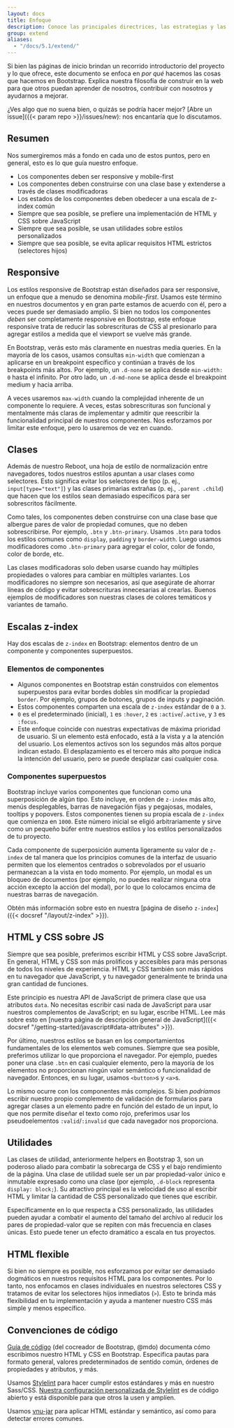 ```yaml
---
layout: docs
title: Enfoque
description: Conoce las principales directrices, las estrategias y las técnicas utilizadas para crear y mantener Bootstrap para que puedas personalizarlo y ampliarlo más fácilmente.
group: extend
aliases:
  - "/docs/5.1/extend/"
---
```


Si bien las páginas de inicio brindan un recorrido introductorio del proyecto y lo que ofrece, este documento se enfoca en _por qué_ hacemos las cosas que hacemos en Bootstrap. Explica nuestra filosofía de construir en la web para que otros puedan aprender de nosotros, contribuir con nosotros y ayudarnos a mejorar.

¿Ves algo que no suena bien, o quizás se podría hacer mejor? [Abre un issue]({{< param repo >}}/issues/new): nos encantaría que lo discutamos.

## Resumen

Nos sumergiremos más a fondo en cada uno de estos puntos, pero en general, esto es lo que guía nuestro enfoque.

- Los componentes deben ser responsive y mobile-first
- Los componentes deben construirse con una clase base y extenderse a través de clases modificadoras
- Los estados de los componentes deben obedecer a una escala de z-index común
- Siempre que sea posible, se prefiere una implementación de HTML y CSS sobre JavaScript
- Siempre que sea posible, se usan utilidades sobre estilos personalizados
- Siempre que sea posible, se evita aplicar requisitos HTML estrictos (selectores hijos)

## Responsive

Los estilos responsive de Bootstrap están diseñados para ser responsive, un enfoque que a menudo se denomina _mobile-first_. Usamos este término en nuestros documentos y en gran parte estamos de acuerdo con él, pero a veces puede ser demasiado amplio. Si bien no todos los componentes _deben_ ser completamente responsive en Bootstrap, este enfoque responsive trata de reducir las sobrescrituras de CSS al presionarlo para agregar estilos a medida que el viewport se vuelve más grande.

En Bootstrap, verás esto más claramente en nuestras media queries. En la mayoría de los casos, usamos consultas `min-width` que comienzan a aplicarse en un breakpoint específico y continúan a través de los breakpoints más altos. Por ejemplo, un `.d-none` se aplica desde `min-width: 0` hasta el infinito. Por otro lado, un `.d-md-none` se aplica desde el breakpoint medium y hacia arriba.

A veces usaremos `max-width` cuando la complejidad inherente de un componente lo requiere. A veces, estas sobrescrituras son funcional y mentalmente más claras de implementar y admitir que reescribir la funcionalidad principal de nuestros componentes. Nos esforzamos por limitar este enfoque, pero lo usaremos de vez en cuando.

## Clases

Además de nuestro Reboot, una hoja de estilo de normalización entre navegadores, todos nuestros estilos apuntan a usar clases como selectores. Esto significa evitar los selectores de tipo (p. ej., `input[type="text"]`) y las clases primarias extrañas (p. ej., `.parent .child`) que hacen que los estilos sean demasiado específicos para ser sobrescritos fácilmente.

Como tales, los componentes deben construirse con una clase base que albergue pares de valor de propiedad comunes, que no deben sobrescribirse. Por ejemplo, `.btn` y `.btn-primary`. Usamos `.btn` para todos los estilos comunes como `display`, `padding` y `border-width`. Luego usamos modificadores como `.btn-primary` para agregar el color, color de fondo, color de borde, etc.

Las clases modificadoras solo deben usarse cuando hay múltiples propiedades o valores para cambiar en múltiples variantes. Los modificadores no siempre son necesarios, así que asegúrate de ahorrar líneas de código y evitar sobrescrituras innecesarias al crearlas. Buenos ejemplos de modificadores son nuestras clases de colores temáticos y variantes de tamaño.

## Escalas z-index

Hay dos escalas de `z-index` en Bootstrap: elementos dentro de un componente y componentes superpuestos.

### Elementos de componentes

- Algunos componentes en Bootstrap están construidos con elementos superpuestos para evitar bordes dobles sin modificar la propiedad `border`. Por ejemplo, grupos de botones, grupos de inputs y paginación.
- Estos componentes comparten una escala de `z-index` estándar de `0` a `3`.
- `0` es el predeterminado (inicial), `1` es `:hover`, `2` es `:active`/`.active`, y `3` es `:focus`.
- Este enfoque coincide con nuestras expectativas de máxima prioridad de usuario. Si un elemento está enfocado, está a la vista y a la atención del usuario. Los elementos activos son los segundos más altos porque indican estado. El desplazamiento es el tercero más alto porque indica la intención del usuario, pero se puede desplazar casi cualquier cosa.

### Componentes superpuestos

Bootstrap incluye varios componentes que funcionan como una superposición de algún tipo. Esto incluye, en orden de `z-index` más alto, menús desplegables, barras de navegación fijas y pegajosas, modales, tooltips y popovers. Estos componentes tienen su propia escala de `z-index` que comienza en `1000`. Este número inicial se eligió arbitrariamente y sirve como un pequeño búfer entre nuestros estilos y los estilos personalizados de tu proyecto.

Cada componente de superposición aumenta ligeramente su valor de `z-index` de tal manera que los principios comunes de la interfaz de usuario permiten que los elementos centrados o sobrevolados por el usuario permanezcan a la vista en todo momento. Por ejemplo, un modal es un bloqueo de documentos (por ejemplo, no puedes realizar ninguna otra acción excepto la acción del modal), por lo que lo colocamos encima de nuestras barras de navegación.

Obtén más información sobre esto en nuestra [página de diseño `z-index`]({{< docsref "/layout/z-index" >}}).

## HTML y CSS sobre JS

Siempre que sea posible, preferimos escribir HTML y CSS sobre JavaScript. En general, HTML y CSS son más prolíficos y accesibles para más personas de todos los niveles de experiencia. HTML y CSS también son más rápidos en tu navegador que JavaScript, y tu navegador generalmente te brinda una gran cantidad de funciones.

Este principio es nuestra API de JavaScript de primera clase que usa atributos `data`. No necesitas escribir casi nada de JavaScript para usar nuestros complementos de JavaScript; en su lugar, escribe HTML. Lee más sobre esto en [nuestra página de descripción general de JavaScript]({{< docsref "/getting-started/javascript#data-attributes" >}}).

Por último, nuestros estilos se basan en los comportamientos fundamentales de los elementos web comunes. Siempre que sea posible, preferimos utilizar lo que proporciona el navegador. Por ejemplo, puedes poner una clase `.btn` en casi cualquier elemento, pero la mayoría de los elementos no proporcionan ningún valor semántico o funcionalidad de navegador. Entonces, en su lugar, usamos `<button>`s y `<a>`s.

Lo mismo ocurre con los componentes más complejos. Si bien *podríamos* escribir nuestro propio complemento de validación de formularios para agregar clases a un elemento padre en función del estado de un input, lo que nos permite diseñar el texto como rojo, preferimos usar los pseudoelementos `:valid`/`:invalid` que cada navegador nos proporciona.

## Utilidades

Las clases de utilidad, anteriormente helpers en Bootstrap 3, son un poderoso aliado para combatir la sobrecarga de CSS y el bajo rendimiento de la página. Una clase de utilidad suele ser un par propiedad-valor único e inmutable expresado como una clase (por ejemplo, `.d-block` representa `display: block;`). Su atractivo principal es la velocidad de uso al escribir HTML y limitar la cantidad de CSS personalizado que tienes que escribir.

Específicamente en lo que respecta a CSS personalizado, las utilidades pueden ayudar a combatir el aumento del tamaño del archivo al reducir los pares de propiedad-valor que se repiten con más frecuencia en clases únicas. Esto puede tener un efecto dramático a escala en tus proyectos.

## HTML flexible

Si bien no siempre es posible, nos esforzamos por evitar ser demasiado dogmáticos en nuestros requisitos HTML para los componentes. Por lo tanto, nos enfocamos en clases individuales en nuestros selectores CSS y tratamos de evitar los selectores hijos inmediatos (`>`). Esto te brinda más flexibilidad en tu implementación y ayuda a mantener nuestro CSS más simple y menos específico.

## Convenciones de código

[Guía de código](https://codeguide.co/) (del cocreador de Bootstrap, @mdo) documenta cómo escribimos nuestro HTML y CSS en Bootstrap. Especifica pautas para formato general, valores predeterminados de sentido común, órdenes de propiedades y atributos, y más.

Usamos [Stylelint](https://stylelint.io/) para hacer cumplir estos estándares y más en nuestro Sass/CSS. [Nuestra configuración personalizada de Stylelint](https://github.com/twbs/stylelint-config-twbs-bootstrap) es de código abierto y está disponible para que otros la usen y amplíen.

Usamos [vnu-jar](https://www.npmjs.com/package/vnu-jar) para aplicar HTML estándar y semántico, así como para detectar errores comunes.